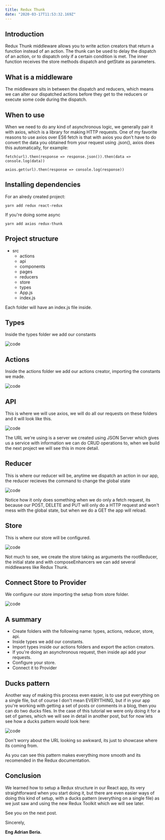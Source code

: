 ```yaml
---
title: Redux Thunk
date: "2020-03-17T11:53:32.169Z"
---
```


## Introduction

Redux Thunk middleware allows you to write action creators that return a function instead of an action. The thunk can be used to delay the dispatch of an action, or to dispatch only if a certain condition is met. The inner function receives the store methods dispatch and getState as parameters.

## What is a middleware

The middleware sits in between the dispatch and reducers, which means we can alter our dispatched actions before they get to the reducers or execute some code during the dispatch.

## When to use

When we need to do any kind of asynchronous logic, we generally pair it with axios, which is a library for making HTTP requests. One of my favorite reasons to use axios over ES6 fetch is that with axios you don't have to do convert the data you obtained from your request using .json(), axios does this automatically, for example:

    fetch(url).then(response => response.json()).then(data => console.log(data))

    axios.get(url).then(response => console.log(response))

## Installing dependencies

For an alredy created project:

    yarn add redux react-redux

If you're doing some async

    yarn add axios redux-thunk

## Project structure

- src
  - actions
  - api
  - components
  - pages
  - reducers
  - store
  - types
  - App.js
  - index.js

Each folder will have an index.js file inside.

## Types

Inside the types folder we add our constants

![code](redux-thunk-1.png)

## Actions

Inside the actions folder we add our actions creator, importing the constants we made.

![code](redux-thunk-2.png)

## API

This is where we will use axios, we will do all our requests on these folders and it will look like this.

![code](redux-thunk-3.png)

The URL we're using is a server we created using JSON Server which gives us a service with information we can do CRUD operations to, when we build the next project we will see this in more detail.

## Reducer

This is where our reducer will be, anytime we dispatch an action in our app, the reducer recieves the command to change the global state

![code](redux-thunk-4.png)

Notice how it only does something when we do only a fetch request, its because our POST, DELETE and PUT will only do a HTTP request and won't mess with the global state, but when we do a GET the app will reload.

## Store

This is where our store will be configured.

![code](redux-thunk-5.png)

Not much to see, we create the store taking as arguments the rootReducer, the initial state and with composeEnhancers we can add several middlewares like Redux Thunk.

## Connect Store to Provider

We configure our store importing the setup from store folder.

![code](redux-thunk-6.png)

## A summary

- Create folders with the following name: types, actions, reducer, store, api.
- Inside types we add our constants.
- Import types inside our actions folders and export the action creators.
- If you're doing an asynchronous request, then inside api add your requests.
- Configure your store.
- Connect it to Provider

## Ducks pattern

Another way of making this process even easier, is to use put everything on a single file, but of course I don't mean EVERYTHING, but if in your app you're working with getting a set of posts or comments in a blog, then you can do two ducks files. In the case of this tutorial we were only doing it for a set of games, which we will see in detail in another post, but for now lets see how a ducks pattern would look here:

![code](redux-thunk-7.png)

Don't worry about the URL looking so awkward, its just to showcase where its coming from.

As you can see this pattern makes everything more smooth and its recomended in the Redux documentation.

## Conclusion

We learned how to setup a Redux structure in our React app, its very straightforward when you start doing it, but there are even easier ways of doing this kind of setup, with a ducks pattern (everything on a single file) as we just saw and using the new Redux Toolkit which we will see later.

See you on the next post.

Sincerely,

**Eng Adrian Beria.**